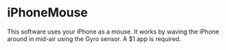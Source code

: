 iPhoneMouse
===========
This software uses your iPhone as a mouse.  It works by waving the iPhone 
around in mid-air using the Gyro sensor.  A $1 app is required.  
